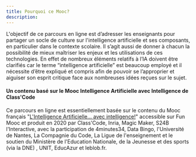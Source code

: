 ```yaml
---
title: Pourquoi ce Mooc?
description:
---
```


L'objectif de ce parcours en ligne est d’adresser les enseignants pour partager un socle de culture sur l'intelligence artificielle et ses composants, en particulier dans le contexte scolaire. Il s’agit aussi de donner à chacun la possibilité de mieux maîtriser les enjeux et les utilisations de ces technologies.
En effet de nombreux éléments relatifs à l’IA doivent être clarifiés car le terme “intelligence artificielle” est beaucoup employé et il nécessite d’être expliqué et compris afin de pouvoir se l’approprier et aiguiser son esprit critique face aux nombreuses idées reçues sur le sujet.


#### Un contenu basé sur le Mooc Intelligence Artificielle avec Intelligence de Class'Code  

Ce parcours en ligne est essentiellement basée sur le contenu du Mooc français "[L'Intelligence Artificielle... avec intelligence!](https://www.fun-mooc.fr/en/cours/lintelligence-artificielle-avec-intelligence/)" accessible sur Fun Mooc et produit en 2020 par Class'Code, Inria, Magic Maker, S24B l'Interactive, avec la participation de 4minutes34, Data Bingo, l'Université de Nantes, La Compagnie du Code, La Ligue de l'enseignement et le soutien du Ministère de l'Education Nationale, de la Jeunesse et des sports (via la DNE) , UNIT, EducAzur et leblob.fr.
